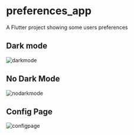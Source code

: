 # preferences_app

A Flutter project showing some users preferences

## Dark mode 
![darkmode](https://github.com/OscarOcomatl/user-preferences/assets/137260371/bcb66690-131b-46f8-ba73-acea7b2665e0)

## No Dark Mode
![nodarkmode](https://github.com/OscarOcomatl/user-preferences/assets/137260371/f5cb60ae-a670-4d5b-a66e-66ca74476cce)

## Config Page
![configpage](https://github.com/OscarOcomatl/user-preferences/assets/137260371/3782b13c-c25f-4f3b-a12f-46590eaff71a)


